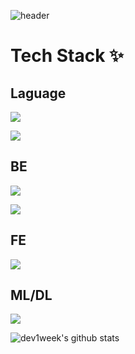
![header](https://capsule-render.vercel.app/api?type=wave&color=auto&height=300&section=header&text=Hi%20&fontSize=90)

# Tech Stack ✨

## Laguage 
<a href="버튼을 눌렀을 때 이동할 링크" target="_blank"><img src="https://img.shields.io/badge/Python-FFFFFF?style=round&logo=Python&logoColor=#3776AB"/></a>

<a href="버튼을 눌렀을 때 이동할 링크" target="_blank"><img src="https://img.shields.io/badge/JavaScript-FFFFFF?style=round&logo=JavaScript&logoColor=#F7DF1E"/></a>

## BE 
<a href="버튼을 눌렀을 때 이동할 링크" target="_blank"><img src="https://img.shields.io/badge/Node.js-FFFFFF?style=round&logo=Node.js&logoColor=#339933"/></a>

<a href="버튼을 눌렀을 때 이동할 링크" target="_blank"><img src="https://img.shields.io/badge/Spring-FFFFFF?style=round&logo=Spring&logoColor=#6DB33F"/></a>

## FE 
<a href="버튼을 눌렀을 때 이동할 링크" target="_blank"><img src="https://img.shields.io/badge/React-FFFFFF?style=round&logo=React&logoColor=#61DAFB"/></a>

## ML/DL
<a href="버튼을 눌렀을 때 이동할 링크" target="_blank"><img src="https://img.shields.io/badge/PyTorch-FFFFFF?style=round&logo=PyTorch&logoColor=#EE4C2C"/></a>


![dev1week's github stats](https://github-readme-stats.vercel.app/api?username=dev1week&show_icons=true)


<!--
**dev1week/dev1week** is a ✨ _special_ ✨ repository because its `README.md` (this file) appears on your GitHub profile.

Here are some ideas to get you started:

- 🔭 I’m currently working on ...
- 🌱 I’m currently learning ...
- 👯 I’m looking to collaborate on ...
- 🤔 I’m looking for help with ...
- 💬 Ask me about ...
- 📫 How to reach me: ...
- 😄 Pronouns: ...
- ⚡ Fun fact: ...
-->
